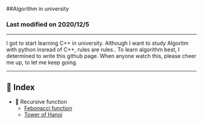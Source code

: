 ##Algorithm in university

### Last modified on 2020/12/5

---

I got to start learning C++ in university. Although I want to study Algoritm with python insread of C++, rules are rules.. To learn algorithm best, I determined to write this github page. When anyone watch this, please cheer me up, to let me keep going.

---

## :notebook_with_decorative_cover: Index

- :ledger: Recursive function
  - [Febonacci function](https://github.com/laolee010126/Algorithm/blob/master/Recursive/Febonacci.cpp)
  - [Tower of Hanoi](https://github.com/laolee010126/Algorithm/blob/master/Recursive/Hanoi.cpp)
